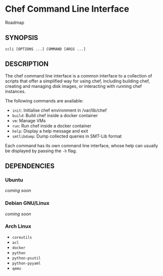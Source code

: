 # Chef Command Line Interface

Roadmap


## SYNOPSIS

	ccli [OPTIONS ...] COMMAND [ARGS ...]


## DESCRIPTION

The chef command line interface is a common interface to a collection of scripts
that offer a simplified way for using chef, including building chef, creating
and managing disk images, or interacting with running chef instances.

The following commands are available:

* `init`: Initialise chef environment in /var/lib/chef
* `build`: Build chef inside a docker container
* `vm`: Manage VMs
* `run`: Run chef inside a docker container
* `help`: Display a help message and exit
* `smtlibdump`: Dump collected queries in SMT-Lib format

Each command has its own command line interface, whose help can usually be
displayed by passing the `-h` flag.


## DEPENDENCIES

### Ubuntu

*coming soon*

### Debian GNU/Linux

*coming soon*

### Arch Linux

* `coreutils`
* `acl`
* `docker`
* `python`
* `python-psutil`
* `python-pyyaml`
* `qemu`
